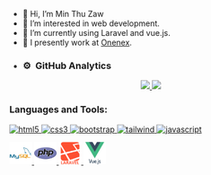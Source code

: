 - 👋 Hi, I’m Min Thu Zaw
- 👀 I’m interested in web development. 
- 🌱 I’m currently using Laravel and vue.js.
- 💼 I presently work at <a href="https://onenex.co/" target="_blank" rel="noreferrer">Onenex</a>. 
- ### ⚙️ &nbsp;GitHub Analytics
<p align="center">
    <a href="https://github.com/minthuzaw">
        <img height="180em"
             src="https://github-readme-stats-eight-theta.vercel.app/api?username=minthuzaw&show_icons=true&theme=algolia&include_all_commits=true&count_private=true"/>
        <img height="180em"
             src="https://github-readme-stats-eight-theta.vercel.app/api/top-langs/?username=minthuzaw&layout=compact&langs_count=8&theme=algolia"/>
    </a>
</p>
<h3 align="left">Languages and Tools:</h3>
<p align="left">
    <a href="https://www.w3.org/html/" target="_blank" rel="noreferrer">
        <img src="https://github.com/AsmrProg-YT/AsmrProg-YT/blob/master/assets/html.svg"
             alt="html5" width="100" height="40"/>
    </a>
    <a href="https://www.w3schools.com/css/" target="_blank" rel="noreferrer">
        <img src="https://github.com/AsmrProg-YT/AsmrProg-YT/blob/master/assets/css.svg"
             alt="css3" width="100" height="40"/>
    </a>
    <a href="https://getbootstrap.com" target="_blank" rel="noreferrer">
        <img src="https://github.com/AsmrProg-YT/AsmrProg-YT/blob/master/assets/bootstrap.svg"
             alt="bootstrap" width="140" height="40"/>
    </a>
    <a href="https://tailwindcss.com" target="_blank" rel="noreferrer">
        <img src="https://github.com/AsmrProg-YT/AsmrProg-YT/blob/master/assets/tailwind.svg" alt="tailwind" width="140"
             height="40"/>
    </a>
    <a href="https://developer.mozilla.org/en-US/docs/Web/JavaScript" target="_blank" rel="noreferrer">
        <img src="https://github.com/AsmrProg-YT/AsmrProg-YT/blob/master/assets/javascript.svg"
             alt="javascript" width="140" height="40"/>
    </a>
</p>
<p align="left">
    <a href="https://www.mysql.com/" target="_blank" rel="noreferrer">
        <img src="https://raw.githubusercontent.com/devicons/devicon/master/icons/mysql/mysql-original-wordmark.svg"
             alt="mysql" width="40" height="40"/>
    </a>
    <a href="https://www.php.net" target="_blank" rel="noreferrer">
        <img src="https://raw.githubusercontent.com/devicons/devicon/master/icons/php/php-original.svg" alt="php"
             width="40" height="40"/>
    </a>
    <a href="https://laravel.com/" target="_blank" rel="noreferrer">
        <img src="https://raw.githubusercontent.com/devicons/devicon/master/icons/laravel/laravel-plain-wordmark.svg"
             alt="laravel" width="40" height="40"/>
    </a>
    <a href="https://vuejs.org/" target="_blank" rel="noreferrer">
        <img src="https://raw.githubusercontent.com/devicons/devicon/master/icons/vuejs/vuejs-original-wordmark.svg"
             alt="vuejs" width="40" height="40"/>
    </a>
</p>
